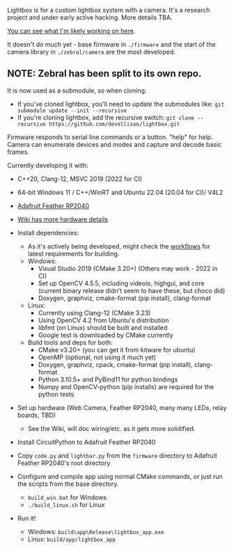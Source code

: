 Lightbox is for a custom lightbox system with a camera.
It's a research project and under early active hacking.
More details TBA.  

[You can see what I'm likely working on here](https://github.com/users/devellison/projects/1).

It doesn't do much yet - base firmware in `./firmware` and the start of the camera
library in `./zebral/camera` are the most developed.

## NOTE: Zebral has been split to its own repo.
It is now used as a submodule, so when cloning:
 - If you've cloned lightbox, you'll need to update the submodules like:
   `git submodule update --init --recursive`
 - If you're cloning lightbox, add the recursive switch:
   `git clone --recursive https://github.com/devellison/lightbox.git`

Firmware responds to serial line commands or a button. "help" for help.
Camera can enumerate devices and modes and capture and decode basic frames.

Currently developing it with:
- C++20, Clang-12, MSVC 2019 (2022 for CI)
- 64-bit Windows 11 / C++/WinRT and Ubuntu 22.04 (20.04 for CI)/ V4L2
- [Adafruit Feather RP2040](https://learn.adafruit.com/adafruit-feather-rp2040-pico/circuitpython)
- [Wiki has more hardware details](https://github.com/devellison/lightbox/wiki)

- Install dependencies:
  - As it's actively being developed, might check the [workflows](https://github.com/devellison/lightbox/tree/main/.github/workflows) for latest requirements for building.
  - Windows:
    - Visual Studio 2019 (CMake 3.20+)  (Others may work - 2022 in CI)
    - Set up OpenCV 4.5.5, including videoio, highgui, and core 
      (current binary release didn't seem to have these, but choco did)
    - Doxygen, graphviz, cmake-format (pip install), clang-format
  - Linux:
    - Currently using Clang-12 (CMake 3.23)
    - Using OpenCV 4.2 from Ubuntu's distribution
    - libfmt (on Linux) should be built and installed
    - Google test is downloaded by CMake currently
  - Build tools and deps for both:    
    - CMake v3.20+ (you can get it from kitware for ubuntu)
    - OpenMP (optional, not using it much yet)
    - Doxygen, graphviz, cpack, cmake-format (pip install), clang-format
    - Python 3.10.5+ and PyBind11 for python bindings
    - Numpy and OpenCV-python (pip installs) are required for the python tests
- Set up hardware (Web Camera, Feather RP2040, many many LEDs, relay boards, TBD)
    - See the Wiki, will doc wiring/etc. as it gets more solidified.
- Install CircuitPython to Adafruit Feather RP2040
- Copy `code.py` and `lightbar.py` from the `firmware` directory to Adafruit Feather RP2040's root directory
- Configure and compile app using normal CMake commands, or just run the scripts from the base directory.
  - `build_win.bat` for Windows
  - `./build_linux.sh` for Linux
- Run it!
  - Windows: `build\app\Release\lightbox_app.exe`
  - Linux: `build/app/lightbox_app`
